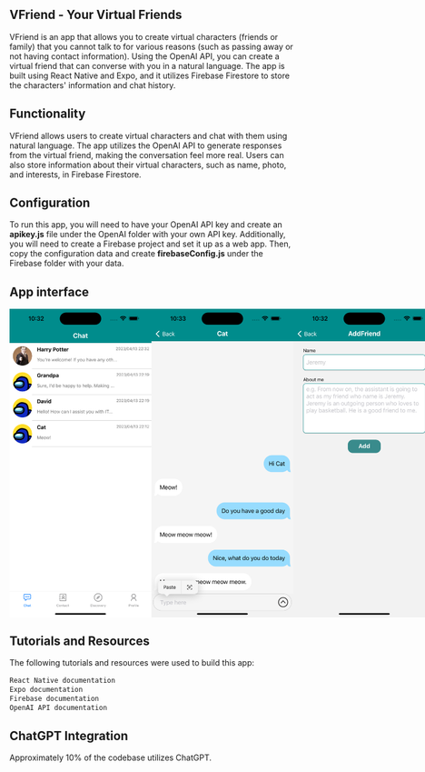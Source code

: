 ## VFriend - Your Virtual Friends

VFriend is an app that allows you to create virtual characters (friends or family) that you cannot talk to for various reasons (such as passing away or not having contact information). Using the OpenAI API, you can create a virtual friend that can converse with you in a natural language. The app is built using React Native and Expo, and it utilizes Firebase Firestore to store the characters' information and chat history.

## Functionality

VFriend allows users to create virtual characters and chat with them using natural language. The app utilizes the OpenAI API to generate responses from the virtual friend, making the conversation feel more real. Users can also store information about their virtual characters, such as name, photo, and interests, in Firebase Firestore.

## Configuration

To run this app, you will need to have your OpenAI API key and create an **apikey.js** file under the OpenAI folder with your own API key. Additionally, you will need to create a Firebase project and set it up as a web app. Then, copy the configuration data and create **firebaseConfig.js** under the Firebase folder with your data.

## App interface

<div style="display: flex;">
  <img src="https://github.com/zhipengwu90/VFriend/blob/main/MDimg/Chat.png" width="250">
  <img src="https://github.com/zhipengwu90/VFriend/blob/main/MDimg/Talk_To_Cat.png" width="250">
  <img src="https://github.com/zhipengwu90/VFriend/blob/main/MDimg/AddFriend.png" width="250">
</div>

## Tutorials and Resources

The following tutorials and resources were used to build this app:

    React Native documentation
    Expo documentation
    Firebase documentation
    OpenAI API documentation

## ChatGPT Integration

Approximately 10% of the codebase utilizes ChatGPT.
